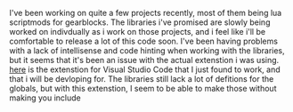 I've been working on quite a few projects recently, most of them being lua scriptmods for gearblocks.
The libraries i've promised are slowly being worked on indivdually as i work on those projects, and i feel like i'll be comfortable to release a lot of this code soon.
I've been having problems with a lack of intellisense and code hinting when working with the libraries, but it seems that it's been an issue with the actual extenstion i was using.
[here](https://marketplace.visualstudio.com/items?itemName=sumneko.lua) is the extenstion for Visual Studio Code that I just found to work, and that i will be devloping for.
The libraries still lack a lot of defitions for the globals, but with this extenstion, I seem to be able to make those without making you include
